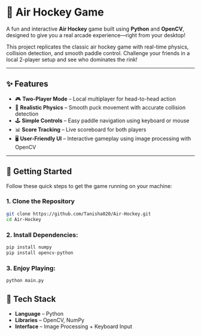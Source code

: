 # 🏒 Air Hockey Game

A fun and interactive **Air Hockey** game built using **Python** and **OpenCV**, designed to give you a real arcade experience—right from your desktop!

This project replicates the classic air hockey game with real-time physics, collision detection, and smooth paddle control. Challenge your friends in a local 2-player setup and see who dominates the rink!

---

## ✨ Features

- 🎮 **Two-Player Mode** – Local multiplayer for head-to-head action  
- 🎯 **Realistic Physics** – Smooth puck movement with accurate collision detection  
- 🕹️ **Simple Controls** – Easy paddle navigation using keyboard or mouse  
- 📊 **Score Tracking** – Live scoreboard for both players  
- 🖥️ **User-Friendly UI** – Interactive gameplay using image processing with OpenCV  

---

## 🚀 Getting Started

Follow these quick steps to get the game running on your machine:

### 1. Clone the Repository

```bash
git clone https://github.com/Tanisha020/Air-Hockey.git
cd Air-Hockey

```
### 2. Install Dependencies:

```bash
pip install numpy
pip install opencv-python

```

### 3. Enjoy Playing:

```bash
python main.py

```
## 🧠 Tech Stack

-  **Language** – Python 
-  **Libraries** – OpenCV, NumPy
-  **Interface** – Image Processing + Keyboard Input
